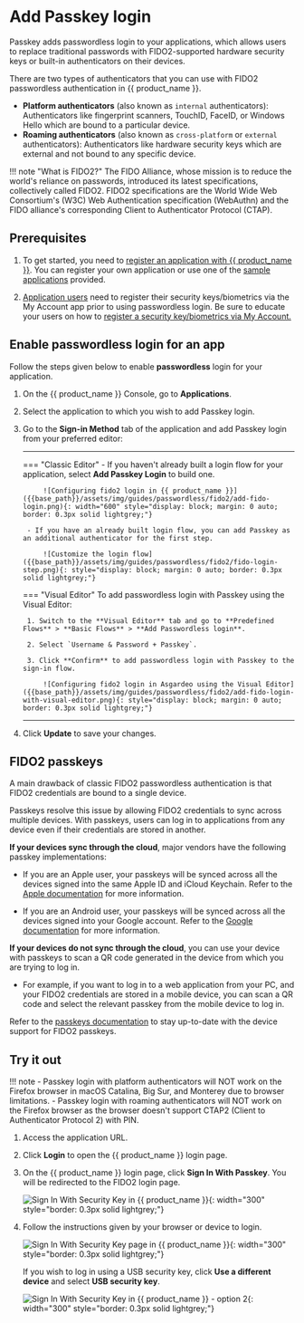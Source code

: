 # Add Passkey login

Passkey adds passwordless login to your applications, which allows users to replace traditional passwords with FIDO2-supported hardware security keys or built-in authenticators on their devices.

There are two types of authenticators that you can use with FIDO2 passwordless authentication in {{ product_name }}.

- **Platform authenticators** (also known as `internal` authenticators): Authenticators like fingerprint scanners, TouchID, FaceID, or Windows Hello which are bound to a particular device.
- **Roaming authenticators** (also known as `cross-platform` or `external` authenticators): Authenticators like hardware security keys which are external and not bound to any specific device.

!!! note "What is FIDO2?"
    The FIDO Alliance, whose mission is to reduce the world's reliance on passwords, introduced its latest specifications, collectively called FIDO2. FIDO2 specifications are the World Wide Web Consortium's (W3C) Web Authentication specification (WebAuthn) and the FIDO alliance's corresponding Client to Authenticator Protocol (CTAP).

## Prerequisites

1. To get started, you need to [register an application with {{ product_name }}]({{base_path}}/guides/applications/). You can register your own application or use one of the [sample applications]({{base_path}}/get-started/try-samples/) provided.

2. [Application users]({{base_path}}/guides/users/manage-customers/#onboard-a-user) need to register their security keys/biometrics via the My Account app prior to using passwordless login. Be sure to educate your users on how to [register a security key/biometrics via My Account.]({{base_path}}/guides/user-self-service/register-security-key/)

## Enable passwordless login for an app

Follow the steps given below to enable **passwordless** login for your application.

1. On the {{ product_name }} Console, go to **Applications**.

2. Select the application to which you wish to add Passkey login.

3. Go to the **Sign-in Method** tab of the application and add Passkey login from your preferred editor:


    ---
    === "Classic Editor"
        - If you haven't already built a login flow for your application, select **Add Passkey Login** to build one.

            ![Configuring fido2 login in {{ product_name }}]({{base_path}}/assets/img/guides/passwordless/fido2/add-fido-login.png){: width="600" style="display: block; margin: 0 auto; border: 0.3px solid lightgrey;"}

        - If you have an already built login flow, you can add Passkey as an additional authenticator for the first step.

            ![Customize the login flow]({{base_path}}/assets/img/guides/passwordless/fido2/fido-login-step.png){: style="display: block; margin: 0 auto; border: 0.3px solid lightgrey;"}

    === "Visual Editor"
        To add passwordless login with Passkey using the Visual Editor:

        1. Switch to the **Visual Editor** tab and go to **Predefined Flows** > **Basic Flows** > **Add Passwordless login**.

        2. Select `Username & Password + Passkey`.

        3. Click **Confirm** to add passwordless login with Passkey to the sign-in flow.

            ![Configuring fido2 login in Asgardeo using the Visual Editor]({{base_path}}/assets/img/guides/passwordless/fido2/add-fido-login-with-visual-editor.png){: style="display: block; margin: 0 auto; border: 0.3px solid lightgrey;"}

    ---

4. Click **Update** to save your changes.

## FIDO2 passkeys

A main drawback of classic FIDO2 passwordless authentication is that FIDO2 credentials are bound to a single device.

Passkeys resolve this issue by allowing FIDO2 credentials to sync across multiple devices. With passkeys, users can log in to applications from any device even if their credentials are stored in another.

**If your devices sync through the cloud**, major vendors have the following passkey implementations:

- If you are an Apple user, your passkeys will be synced across all the devices signed into the same Apple ID and iCloud Keychain. Refer to the [Apple documentation](https://developer.apple.com/passkeys/) for more information.

- If you are an Android user, your passkeys will be synced across all the devices signed into your Google account. Refer to the [Google documentation](https://developers.google.com/identity/passkeys) for more information.

**If your devices do not sync through the cloud**, you can use your device with passkeys to scan a QR code generated in the device from which you are trying to log in.

- For example, if you want to log in to a web application from your PC, and your FIDO2 credentials are stored in a mobile device, you can scan a QR code and select the relevant passkey from the mobile device to log in.

Refer to the [passkeys documentation](https://passkeys.dev/device-support/) to stay up-to-date with the device support for FIDO2 passkeys.

## Try it out

!!! note
    - Passkey login with platform authenticators will NOT work on the Firefox browser in macOS Catalina, Big Sur, and Monterey due to browser limitations.
    - Passkey login with roaming authenticators will NOT work on the Firefox browser as the browser doesn't support CTAP2 (Client to Authenticator Protocol 2) with PIN.

1. Access the application URL.
2. Click **Login** to open the {{ product_name }} login page.
3. On the {{ product_name }} login page, click **Sign In With Passkey**. You will be redirected to the FIDO2 login page.
  
    ![Sign In With Security Key in {{ product_name }}]({{base_path}}/assets/img/guides/passwordless/fido2/sign-in-with-security-key.png){: width="300" style="border: 0.3px solid lightgrey;"}

4. Follow the instructions given by your browser or device to login.
  
    ![Sign In With Security Key page in {{ product_name }}]({{base_path}}/assets/img/guides/passwordless/fido2/sign-in-with-security-key-page.png){: width="300" style="border: 0.3px solid lightgrey;"}

    If you wish to log in using a USB security key, click **Use a different device** and select **USB security key**.

    ![Sign In With Security Key in {{ product_name }} - option 2]({{base_path}}/assets/img/guides/passwordless/fido2/fido2-passkey-options.png){: width="300" style="border: 0.3px solid lightgrey;"}